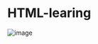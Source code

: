 # HTML-learing

![image](https://user-images.githubusercontent.com/132068634/235437868-23254587-a66b-42e0-87fa-cc8f2cac5174.png)
